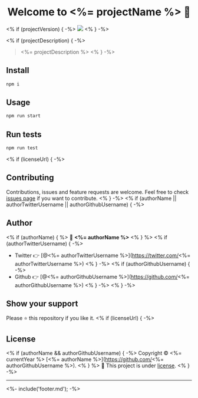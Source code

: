 <h1 align="center">Welcome to <%= projectName %> 👋</h1>
<p>
<% if (projectVersion) { -%>
  <img src="https://img.shields.io/badge/version-<%= projectVersion %>-blue.svg?cacheSeconds=2592000" />
<% } -%>
</p>
<% if (projectDescription) { -%>

> <%= projectDescription %>
<% } -%>

## Install

```sh
npm i
```

## Usage

```sh
npm run start
```

## Run tests

```sh
npm run test
```
<% if (licenseUrl) { -%>

## Contributing

Contributions, issues and feature requests are welcome. Feel free to check [issues page](<%= licenseUrl %>) if you want to contribute.
<% } -%>
<% if (authorName || authorTwitterUsername || authorGithubUsername) { -%>

## Author
<% if (authorName) { %>
👤 **<%= authorName %>**
<% } %>
<% if (authorTwitterUsername) { -%>
* Twitter 👉 [@<%= authorTwitterUsername %>](https://twitter.com/<%= authorTwitterUsername %>)
<% } -%>
<% if (authorGithubUsername) { -%>
* Github 👉 [@<%= authorGithubUsername %>](https://github.com/<%= authorGithubUsername %>)
<% } -%>
<% } -%>

## Show your support

Please ⭐️ this repository if you like it.
<% if (licenseUrl) { -%>

## License

<% if (authorName && authorGithubUsername) { -%>
Copyright © <%= currentYear %> [<%= authorName %>](https://github.com/<%= authorGithubUsername %>).
<% } %>
📜 This project is under [license](<%= licenseUrl %>).
<% } -%>

***
<%- include('footer.md'); -%>